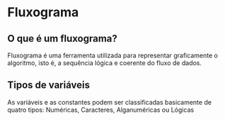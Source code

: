 # Fluxograma

## O que é um fluxograma?

Fluxograma é uma ferramenta utilizada para representar graficamente o
algoritmo, isto é, a sequência lógica e coerente do fluxo de dados.

## Tipos de variáveis

As variáveis e as constantes podem ser classificadas basicamente de
quatro tipos: Numéricas, Caracteres, Alganuméricas ou Lógicas
